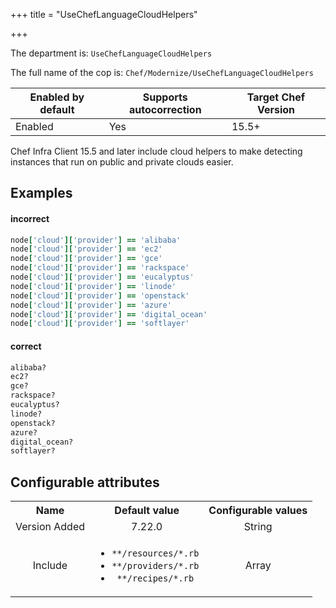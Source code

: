 +++
title = "UseChefLanguageCloudHelpers"

+++

<!-- This content is automatically generated. See https://github.com/chef/chef-web-docs/blob/main/generated/README.md -->

The department is: `UseChefLanguageCloudHelpers`

The full name of the cop is: `Chef/Modernize/UseChefLanguageCloudHelpers`

| Enabled by default | Supports autocorrection | Target Chef Version |
| --- | --- | --- |
| Enabled | Yes | 15.5+ |

Chef Infra Client 15.5 and later include cloud helpers to make detecting instances that run on public and private clouds easier.

## Examples


#### incorrect

```ruby
node['cloud']['provider'] == 'alibaba'
node['cloud']['provider'] == 'ec2'
node['cloud']['provider'] == 'gce'
node['cloud']['provider'] == 'rackspace'
node['cloud']['provider'] == 'eucalyptus'
node['cloud']['provider'] == 'linode'
node['cloud']['provider'] == 'openstack'
node['cloud']['provider'] == 'azure'
node['cloud']['provider'] == 'digital_ocean'
node['cloud']['provider'] == 'softlayer'
```

#### correct

```ruby
alibaba?
ec2?
gce?
rackspace?
eucalyptus?
linode?
openstack?
azure?
digital_ocean?
softlayer?
```

## Configurable attributes

<table>
<tbody><tr>
<th>Name</th>
<th>Default value</th>
<th>Configurable values</th>
</tr>
<tr>
<td style="text-align:center">Version Added</td>
<td style="text-align:center">7.22.0</td>
<td style="text-align:center">String</td>
</tr>
<tr><td style="text-align:center">Include</td>
<td style="text-align:center"><ul>
<li><code>**/resources/*.rb</code></li>
<li><code>**/providers/*.rb</code></li>
<li><code>**/recipes/*.rb</code></li>
</ul>
</td>
<td style="text-align:center">Array</td>
</tr></tbody></table>
